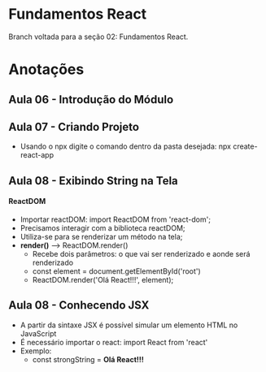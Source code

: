 # Fundamentos React
Branch voltada para a seção 02: Fundamentos React.

# Anotações

## Aula 06 - Introdução do Módulo

## Aula 07 - Criando Projeto

* Usando o npx digite o comando dentro da pasta desejada: npx create-react-app

## Aula 08 - Exibindo String na Tela

#### ReactDOM

* Importar reactDOM: import ReactDOM from 'react-dom';
* Precisamos interagir com a biblioteca reactDOM;
* Utiliza-se para se renderizar um método na tela;
* **render()** --> ReactDOM.render()
    * Recebe dois parâmetros: o que vai ser renderizado e aonde será renderizado
    * const element = document.getElementById('root')
    * ReactDOM.render('Olá React!!!', element);

## Aula 08 - Conhecendo JSX

* A partir da sintaxe JSX é possível simular um elemento HTML no JavaScript
* É necessário importar o react: import React from 'react'
* Exemplo:
    * const strongString = <strong>Olá React!!!</strong>